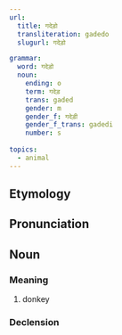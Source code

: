 ```yaml
---
url:
  title: गदेड़ो
  transliteration: gadedo
  slugurl: गदेड़ो

grammar:
  word: गदेड़ो
  noun:
    ending: o
    term: गदेड़
    trans: gaded
    gender: m
    gender_f: गदेड़ी
    gender_f_trans: gadedi
    number: s
    
topics:
  - animal
---
```


## Etymology

## Pronunciation

## Noun
### Meaning
1. donkey

### Declension
<noun-decl :grammar="grammar"></noun-decl>